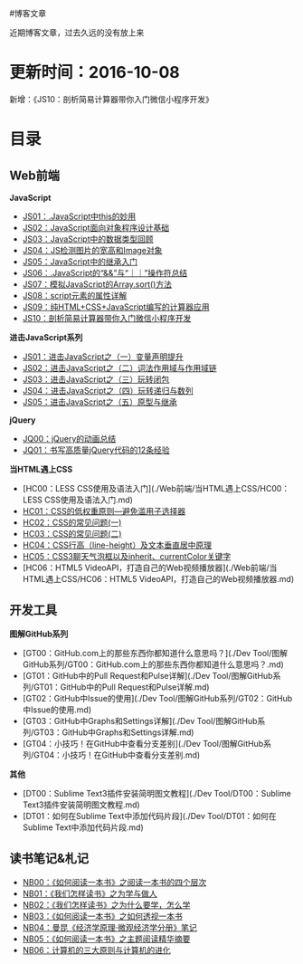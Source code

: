 #博客文章

近期博客文章，过去久远的没有放上来

# 更新时间：2016-10-08

新增：《JS10：剖析简易计算器带你入门微信小程序开发》

# 目录

## Web前端

**JavaScript**
+ [JS01：.JavaScript中this的妙用](./Web前端/JavaScript/JS01：.JavaScript中this的妙用.md)
+ [JS02：JavaScript面向对象程序设计基础](./Web前端/JavaScript/JS02：JavaScript面向对象程序设计基础.md)
+ [JS03：JavaScript中的数据类型回顾](./Web前端/JavaScript/JS03：JavaScript中的数据类型回顾.md)
+ [JS04：JS检测图片的宽高和Image对象](./Web前端/JavaScript/JS04：JS检测图片的宽高和Image对象.md)
+ [JS05：JavaScript中的继承入门](./Web前端/JavaScript/JS05：JavaScript中的继承入门.md)
+ [JS06：.JavaScript的“&&”与“｜｜”操作符总结](./Web前端/JavaScript/JS06：.JavaScript的“&&”与“｜｜”操作符总结.md)
+ [JS07：模拟JavaScript的Array.sort()方法](./Web前端/JavaScript/JS07：模拟JavaScript的Array.sort()方法.md)
+ [JS08：script元素的属性详解](./Web前端/JavaScript/JS08：script元素的属性详解.md)
+ [JS09：纯HTML+CSS+JavaScript编写的计算器应用](./Web前端/JavaScript/JS09：纯HTML+CSS+JavaScript编写的计算器应用.md)
+ [JS10：剖析简易计算器带你入门微信小程序开发](./Web前端/JavaScript/JS10：剖析简易计算器带你入门微信小程序开发.md)

**进击JavaScript系列**
+ [JS01：进击JavaScript之（一）变量声明提升](./Web前端/进击JavaScript系列/JS01：进击JavaScript之变量声明提升.md)
+ [JS02：进击JavaScript之（二）词法作用域与作用域链](./Web前端/进击JavaScript系列/JS02：进击JavaScript之词法作用域与作用域链.md)
+ [JS03：进击JavaScript之（三）玩转闭包](./Web前端/进击JavaScript系列/JS03：进击JavaScript之玩转闭包.md)
+ [JS04：进击JavaScript之（四）玩转递归与数列](./Web前端/进击JavaScript系列/JS04：进击JavaScript之玩转递归与数列.md)
+ [JS05：进击JavaScript之（五）原型与继承](./Web前端/进击JavaScript系列/JS05：进击JavaScript之（五）原型与继承.md)

**jQuery**
+ [JQ00：jQuery的动画总结](./Web前端/jQuery/JQ00：jQuery的动画总结.md)
+ [JQ01：书写高质量jQuery代码的12条经验](./Web前端/jQuery/JQ01：书写高质量jQuery代码的12条经验.md)

**当HTML遇上CSS**
+ [HC00：LESS CSS使用及语法入门](./Web前端/当HTML遇上CSS/HC00：LESS CSS使用及语法入门.md)
+ [HC01：CSS的低权重原则—避免滥用子选择器](./Web前端/当HTML遇上CSS/HC01：CSS的低权重原则—避免滥用子选择器.md)
+ [HC02：CSS的常见问题(一)](./Web前端/当HTML遇上CSS/HC02：CSS的常见问题(一).md)
+ [HC03：CSS的常见问题(二)](./Web前端/当HTML遇上CSS/HC03：CSS的常见问题(二).md)
+ [HC04：CSS行高（line-height）及文本垂直居中原理](./Web前端/当HTML遇上CSS/HC04：CSS行高（line-height）及文本垂直居中原理.md)
+ [HC05：CSS3聊天气泡框以及inherit、currentColor关键字](./Web前端/当HTML遇上CSS/HC05：CSS3聊天气泡框以及inherit、currentColor关键字.md)
+ [HC06：HTML5 VideoAPI，打造自己的Web视频播放器](./Web前端/当HTML遇上CSS/HC06：HTML5 VideoAPI，打造自己的Web视频播放器.md)

## 开发工具

**图解GitHub系列**
+ [GT00：GitHub.com上的那些东西你都知道什么意思吗？](./Dev Tool/图解GitHub系列/GT00：GitHub.com上的那些东西你都知道什么意思吗？.md)
+ [GT01：GitHub中的Pull Request和Pulse详解](./Dev Tool/图解GitHub系列/GT01：GitHub中的Pull Request和Pulse详解.md)
+ [GT02：GitHub中Issue的使用](./Dev Tool/图解GitHub系列/GT02：GitHub中Issue的使用.md)
+ [GT03：GitHub中Graphs和Settings详解](./Dev Tool/图解GitHub系列/GT03：GitHub中Graphs和Settings详解.md)
+ [GT04：小技巧！在GitHub中查看分支差别](./Dev Tool/图解GitHub系列/GT04：小技巧！在GitHub中查看分支差别.md)

**其他**
+ [DT00：Sublime Text3插件安装简明图文教程](./Dev Tool/DT00：Sublime Text3插件安装简明图文教程.md)
+ [DT01：如何在Sublime Text中添加代码片段](./Dev Tool/DT01：如何在Sublime Text中添加代码片段.md)

## 读书笔记&札记
+ [NB00：《如何阅读一本书》之阅读一本书的四个层次](./读书笔记&札记/NB00：《如何阅读一本书》之阅读一本书的四个层次.md)
+ [NB01：《我们怎样读书》之为学与做人](./读书笔记&札记/NB01：《我们怎样读书》之为学与做人.md)
+ [NB02：《我们怎样读书》之为什么要学，怎么学](./读书笔记&札记/NB02：《我们怎样读书》之为什么要学，怎么学.md)
+ [NB03：《如何阅读一本书》之如何透视一本书](./读书笔记&札记/NB03：《如何阅读一本书》之如何透视一本书.md)
+ [NB04：曼昆《经济学原理·微观经济学分册》笔记](./读书笔记&札记/NB04：曼昆《经济学原理·微观经济学分册》笔记.md)
+ [NB05：《如何阅读一本书》之主题阅读精华摘要](./读书笔记&札记/NB05：《如何阅读一本书》之主题阅读精华摘要.md)
+ [NB06：计算机的三大原则与计算机的进化](./读书笔记&札记/NB06：计算机的三大原则与计算机的进化.md)